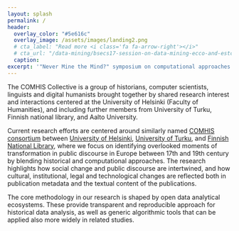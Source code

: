 ```yaml
---
layout: splash
permalink: /
header:
  overlay_color: "#5e616c"
  overlay_image: /assets/images/landing2.png
  # cta_label: "Read more <i class='fa fa-arrow-right'></i>"
  # cta_url: "/data-mining/bsecs17-session-on-data-mining-ecco-and-estc/"
  caption:
excerpt: '"Never Mine the Mind?" symposium on computational approaches to intellectual history and the history of philosophy held in Helsinki on 31st May. Free of charge. <br /> [Read more and register <i class="fa fa-arrow-right"></i>](https://www.helsinki.fi/en/researchgroups/digital-humanities/never-mine-the-mind){: .btn .btn-page-lead-teaser}'
---
```


The COMHIS Collective is a group of historians, computer scientists, linguists and digital humanists brought together by shared research interest and interactions centered at the University of Helsinki (Faculty of Humanities), and including further members from University of Turku, Finnish national library, and Aalto University.

Current research efforts are centered around similarly named [COMHIS consortium][comhis-utu] between [University of Helsinki][comhis-hy], [University of Turku][comhis-utu], and [Finnish National Library][comhis-kansalliskirjasto], where we focus on identifying overlooked moments of transformation in public discourse in Europe between 17th and 19th century by blending historical and computational approaches. The research highlights how social change and public discourse are intertwined, and how cultural, institutional, legal and technological changes are reflected both in publication metadata and the textual content of the publications.

The core methodology in our research is shaped by open data analytical ecosystems. These provide transparent and reproducible approach for historical data analysis, as well as generic algorithmic tools that can be applied also more widely in related studies. 

[comhis-hy]: https://www.helsinki.fi/en/researchgroups/digital-humanities/research#section-13696

[comhis-utu]: https://www.utu.fi/fi/yksikot/hum/yksikot/kulttuurihistoria/tutkimus/Sivut/comhis.aspx

[comhis-kansalliskirjasto]: https://www.kansalliskirjasto.fi/en/projects/comhis-computational-history-and-the-transformation-of-public-discourse-in-finland-1640
